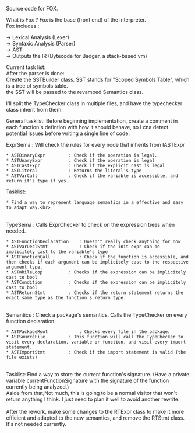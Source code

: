 Source code for FOX.

What is Fox ? Fox is the base (front end) of the interpreter. <br>
Fox includes :<br>

-> Lexical Analysis (Lexer)<br>
-> Syntaxic Analysis (Parser)<br>
-> AST<br>
-> Outputs the IR (Bytecode for Badger, a stack-based vm)<br>

Current task list:<br>
	After the parser is done:<br>
		Create the SSTBuilder class. SST stands for "Scoped Symbols Table", which is a tree of symbols table.<br>
		the SST will be passed to the revamped Semantics class.<br>

I'll split the TypeChecker class in multiple files, and have the typechecker class inherit from them.<br>

General tasklist: Before beginning implementation, create a comment in each function's defintion with how it should behave, so I cna detect potential issues
before writing a single line of code.<br>

ExprSema : Will check the rules for every node that inherits from IASTExpr<br>

	* ASTBinaryExpr			: Check if the operation is legal.
	* ASTUnaryExpr			: Check if the operation is legal
	* ASTCastExpr			: Check if the explicit cast is legal
	* ASTLiteral			: Returns the literal's type 
	* ASTVarCall			: Check if the variable is accessible, and return it's type if yes.

Tasklist:<br>

	* Find a way to represent language semantics in a effective and easy to adapt way.<br>
<br>
TypeSema : Calls ExprChecker to check on the expression trees when needed.<br>

	* ASTFunctionDeclaration	: Doesn't really check anything for now.
	* ASTVarDeclStmt			: Check if the init expr can be implicitely cast to the variable's type
	* ASTFunctionCall			: Check if the function is accessible, and then checks if each argument can be implicitely cast to the respective argument type.
	* ASTWhileLoop			: Checks if the expression can be implicitely cast to bool
	* ASTCondition			: Checks if the expression can be implicitely cast to bool
	* ASTReturnStmt			: Checks if the return statement returns the exact same type as the function's return type.
<br>
Semantics : Check a package's semantics. Calls the TypeChecker on every function declaration.<br>

	* ASTPackageRoot			: Checks every file in the package.
	* ASTSourceFile			: This function will call the TypeChecker to visit every declaration, variable or function, and visit every import statement.
	* ASTImportStmt			: Check if the import statement is valid (the file exists)
<br>
Tasklist: Find a way to store the current function's signature. (Have a private variable currentFunctionSignature with the signature of the function currently being analyzed.)<br>
Aside from that,Not much, this is going to be a normal visitor that won't return anything I think. I just need to plan it well to avoid another rewrite.<br>
<br>
After the rework, make some changes to the RTExpr class to make it more efficient and adapted to the new semantics, and remove the RTStmt class. It's not needed currently.<br>

